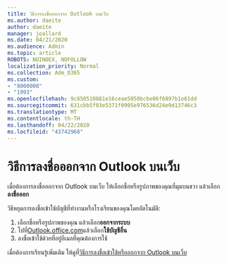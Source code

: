 ```yaml
---
title: วิธีการลงชื่อออกจาก Outlook บนเว็บ
ms.author: daeite
author: daeite
manager: joallard
ms.date: 04/21/2020
ms.audience: Admin
ms.topic: article
ROBOTS: NOINDEX, NOFOLLOW
localization_priority: Normal
ms.collection: Adm_O365
ms.custom:
- "8000008"
- "1993"
ms.openlocfilehash: 9c850510881e16ceae5050bcbe06f6897b1e61dd
ms.sourcegitcommit: 631cbb5f03e5371f0995e976536d24e9d13746c3
ms.translationtype: MT
ms.contentlocale: th-TH
ms.lasthandoff: 04/22/2020
ms.locfileid: "43742968"
---
```

# <a name="how-to-sign-out-of-outlook-on-the-web"></a>วิธีการลงชื่อออกจาก Outlook บนเว็บ

เมื่อต้องการลงชื่อออกจาก Outlook บนเว็บ ให้เลือกชื่อหรือรูปภาพของคุณที่มุมบนขวา แล้วเลือก**ลงชื่อออก**

วิธีหยุดการลงชื่อเข้าใช้บัญชีที่ทํางานหรือโรงเรียนของคุณโดยอัตโนมัติ:

1. เลือกชื่อหรือรูปภาพของคุณ แล้วเลือก**ออกจากระบบ**
1. ไปที่[Outlook.office.com](https://outlook.office.com/)แล้วเลือก**ใช้บัญชีอื่น**
1. ลงชื่อเข้าใช้ด้วยที่อยู่อีเมลที่คุณต้องการใช้

เมื่อต้องการเรียนรู้เพิ่มเติม ให้ดูที่[วิธีการลงชื่อเข้าใช้หรือออกจาก Outlook บนเว็บ](https://support.office.com/article/763fab4d-0138-4814-b450-37fc286bcb79)